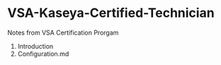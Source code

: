 # VSA-Kaseya-Certified-Technician
Notes from VSA Certification Prorgam

1. Introduction
2. Configuration.md

